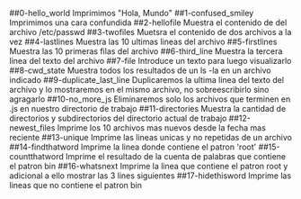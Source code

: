##0-hello_world
Imprimimos "Hola, Mundo"
##1-confused_smiley
Imprimimos una cara confundida
##2-hellofile
Muestra el contenido de del archivo /etc/passwd
##3-twofiles
Muetsra el contenido de dos archivos a la vez
##4-lastlines
Muestra las 10 ultimas lineas del archivo
##5-firstlines
Muestra las 10 primeras filas del archivo
##6-third_line
Muestra la tercera linea del texto del archivo
##7-file
Introduce un texto para luego visualizarlo
##8-cwd_state
Muestra todos los resultados de un ls -la en un archivo indicado
##9-duplicate_last_line
Duplicaremos la ultima linea del texto del archivo y lo mostraremos en el mismo archivo, no sobreescribirlo sino agragarlo
##10-no_more_js
Eliminaremos solo los archivos que terminen en .js en nuestro directorio de trabajo
##11-directories
Muestra la cantidad de  directorios y subdirectorios del directorio actual de trabajo
##12-newest_files
Imprime los 10 archivos mas nuevos desde la fecha mas reciente
##13-unique
Imprime las lineas unicas y no repetidas de un archivo
##14-findthatword
Imprime la linea donde contiene el patron 'root'
##15-countthatword
Imprime el resultado de la cuenta de palabras que contiene el patron bin
##16-whatsnext
Imprime la linea que contiene el patron root y adicional a ello mostrar las 3 lines siguientes
##17-hidethisword
Imprime las lineas que no contiene el patron bin
 
